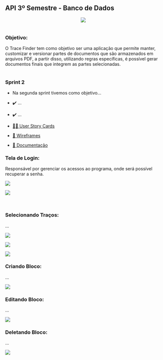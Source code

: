 ## API 3º Semestre - Banco de Dados

<p align="center"> <img src="https://user-images.githubusercontent.com/18652465/111547833-88631a00-8758-11eb-863c-ccf1e6e93f39.png"> </p>

<h1></h1> 

### Objetivo:
 O Trace Finder tem como objetivo ser uma aplicação que permite manter, customizar e versionar partes de documentos que são armazenados em arquivos PDF, a partir disso, utilizando regras específicas, é possível gerar documentos finais que integrem as partes selecionadas.

<h1> </h1>

### Sprint 2
- Na segunda sprint tivemos como objetivo...
 - ✔️ ...
 - ✔️ ...
 
 
- [👨‍💻 User Story Cards](https://github.com/MaXximiles/API-3SEM/tree/main/User%20Story%20Cards)
- [📏 Wireframes](https://github.com/MaXximiles/API-3SEM/tree/main/Wireframes)
- [📃 Documentação](https://github.com/MaXximiles/API-3SEM/tree/main/Documenta%C3%A7%C3%A3o)



### Tela de Login:
Responsável por gerenciar os acessos ao programa, onde será possível recuperar a senha.

![](https://user-images.githubusercontent.com/68132461/114922109-b001dc80-9e01-11eb-9105-130a95335747.png)

![](https://user-images.githubusercontent.com/68132461/114923555-57334380-9e03-11eb-9edf-b90af286270d.png) 

<br/>

### Selecionando Traços:
...

![](https://user-images.githubusercontent.com/68132461/114924090-f6f0d180-9e03-11eb-95b0-39f0007e047b.png)

![](https://user-images.githubusercontent.com/68132461/114925700-d32e8b00-9e05-11eb-9cc5-7291c4f44a3b.png)

![](https://user-images.githubusercontent.com/68132461/114926210-75e70980-9e06-11eb-8e7d-bacedb15f017.png)

### Criando Bloco:
...

![](https://user-images.githubusercontent.com/68132461/114926274-86977f80-9e06-11eb-9649-f58ea7dd7450.png)

### Editando Bloco:
...

![](https://user-images.githubusercontent.com/68132461/114926313-94e59b80-9e06-11eb-8a9a-6c10207ded9d.png)

### Deletando Bloco:
...

![](https://user-images.githubusercontent.com/68132461/114926346-9fa03080-9e06-11eb-88a3-dcd5f0c65eb2.png)




<h1> </h1>

